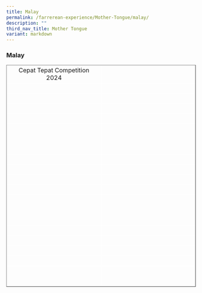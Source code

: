 ```yaml
---
title: Malay
permalink: /farrerean-experience/Mother-Tongue/malay/
description: ""
third_nav_title: Mother Tongue
variant: markdown
---
```

<h3>Malay</h3>
<table border="1" style="border-collapse: collapse; width: 100%;">
<tbody>
<tr>
<td style="text-align: center; width: 25%; border: 1px solid white; vertical-align: middle;">Cepat Tepat Competition 2024</td>
<td style="text-align: center; width: 25%; border: 1px solid white; vertical-align: middle;">&nbsp;</td>
</tr>
<tr>
<td style="text-align: center; width: 25%; border: 1px solid white; vertical-align: middle;">&nbsp;</td>
<td style="text-align: center; width: 25%; border: 1px solid white; vertical-align: middle;">&nbsp;</td>
</tr>
<tr>
<td style="text-align: center; width: 25%; border: 1px solid white; vertical-align: middle;">&nbsp;</td>
<td style="text-align: center; width: 25%; border: 1px solid white; vertical-align: middle;">&nbsp;</td>
</tr>
<tr>
<td style="text-align: center; width: 25%; border: 1px solid white; vertical-align: middle;">&nbsp;</td>
<td style="text-align: center; width: 25%; border: 1px solid white; vertical-align: middle;">&nbsp;</td>
</tr>
<tr>
<td style="text-align: center; width: 25%; border: 1px solid white; vertical-align: middle;">&nbsp;</td>
<td style="text-align: center; width: 25%; border: 1px solid white; vertical-align: middle;">&nbsp;</td>
</tr>
<tr>
<td style="text-align: center; width: 25%; border: 1px solid white; vertical-align: middle;">&nbsp;</td>
<td style="text-align: center; width: 25%; border: 1px solid white; vertical-align: middle;">&nbsp;</td>
</tr>
<tr>
<td style="text-align: center; width: 25%; border: 1px solid white; vertical-align: middle;">&nbsp;</td>
<td style="text-align: center; width: 25%; border: 1px solid white; vertical-align: middle;">&nbsp;</td>
</tr>
<tr>
<td style="text-align: center; width: 25%; border: 1px solid white; vertical-align: middle;">&nbsp;</td>
<td style="text-align: center; width: 25%; border: 1px solid white; vertical-align: middle;">&nbsp;</td>
</tr>
<tr>
<td style="text-align: center; width: 25%; border: 1px solid white; vertical-align: middle;">&nbsp;</td>
<td style="text-align: center; width: 25%; border: 1px solid white; vertical-align: middle;">&nbsp;</td>
</tr>
<tr>
<td style="text-align: center; width: 25%; border: 1px solid white; vertical-align: middle;">&nbsp;</td>
<td style="text-align: center; width: 25%; border: 1px solid white; vertical-align: middle;">&nbsp;</td>
</tr>
<tr>
<td style="text-align: center; width: 25%; border: 1px solid white; vertical-align: middle;">&nbsp;</td>
<td style="text-align: center; width: 25%; border: 1px solid white; vertical-align: middle;">&nbsp;</td>
</tr>
<tr>
<td style="text-align: center; width: 25%; border: 1px solid white; vertical-align: middle;">&nbsp;</td>
<td style="text-align: center; width: 25%; border: 1px solid white; vertical-align: middle;">&nbsp;</td>
</tr>
<tr>
<td style="text-align: center; width: 25%; border: 1px solid white; vertical-align: middle;">&nbsp;</td>
<td style="text-align: center; width: 25%; border: 1px solid white; vertical-align: middle;">&nbsp;</td>
</tr>
<tr>
<td style="text-align: center; width: 25%; border: 1px solid white; vertical-align: middle;">&nbsp;</td>
<td style="text-align: center; width: 25%; border: 1px solid white; vertical-align: middle;">&nbsp;</td>
</tr>
<tr>
<td style="text-align: center; width: 25%; border: 1px solid white; vertical-align: middle;">&nbsp;</td>
<td style="text-align: center; width: 25%; border: 1px solid white; vertical-align: middle;">&nbsp;</td>
</tr>
<tr>
<td style="text-align: center; width: 25%; border: 1px solid white; vertical-align: middle;">&nbsp;</td>
<td style="text-align: center; width: 25%; border: 1px solid white; vertical-align: middle;">&nbsp;</td>
</tr>
<tr>
<td style="text-align: center; width: 25%; border: 1px solid white; vertical-align: middle;">&nbsp;</td>
<td style="text-align: center; width: 25%; border: 1px solid white; vertical-align: middle;">&nbsp;</td>
</tr>
<tr>
<td style="text-align: center; width: 25%; border: 1px solid white; vertical-align: middle;">&nbsp;</td>
<td style="text-align: center; width: 25%; border: 1px solid white; vertical-align: middle;">&nbsp;</td>
</tr>
<tr>
<td style="text-align: center; width: 25%; border: 1px solid white; vertical-align: middle;">&nbsp;</td>
<td style="text-align: center; width: 25%; border: 1px solid white; vertical-align: middle;">&nbsp;</td>
</tr>
<tr>
<td style="text-align: center; width: 25%; border: 1px solid white; vertical-align: middle;">&nbsp;</td>
<td style="text-align: center; width: 25%; border: 1px solid white; vertical-align: middle;">&nbsp;</td>
</tr>
<tr>
<td style="text-align: center; width: 25%; border: 1px solid white; vertical-align: middle;">&nbsp;</td>
<td style="text-align: center; width: 25%; border: 1px solid white; vertical-align: middle;">&nbsp;</td>
</tr>
</tbody>
</table>